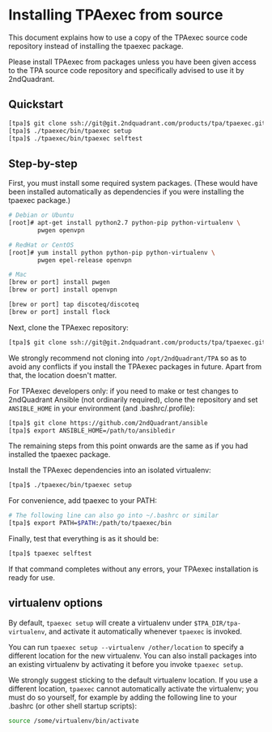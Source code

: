 Installing TPAexec from source
==============================

This document explains how to use a copy of the TPAexec source code
repository instead of installing the tpaexec package.

Please install TPAexec from packages unless you have been given access
to the TPA source code repository and specifically advised to use it by
2ndQuadrant.

## Quickstart

```bash
[tpa]$ git clone ssh://git@git.2ndquadrant.com/products/tpa/tpaexec.git
[tpa]$ ./tpaexec/bin/tpaexec setup
[tpa]$ ./tpaexec/bin/tpaexec selftest
```

## Step-by-step

First, you must install some required system packages. (These would have
been installed automatically as dependencies if you were installing the
tpaexec package.)

```bash
# Debian or Ubuntu
[root]# apt-get install python2.7 python-pip python-virtualenv \
        pwgen openvpn

# RedHat or CentOS
[root]# yum install python python-pip python-virtualenv \
        pwgen epel-release openvpn

# Mac
[brew or port] install pwgen
[brew or port] install openvpn

[brew or port] tap discoteq/discoteq
[brew or port] install flock
```

Next, clone the TPAexec repository:

```bash
[tpa]$ git clone ssh://git@git.2ndquadrant.com/products/tpa/tpaexec.git
```

We strongly recommend not cloning into ``/opt/2ndQuadrant/TPA`` so as to
avoid any conflicts if you install the TPAexec packages in future. Apart
from that, the location doesn't matter.

For TPAexec developers only: if you need to make or test changes to
2ndQuadrant Ansible (not ordinarily required), clone the repository and
set ``ANSIBLE_HOME`` in your environment (and .bashrc/.profile):

```bash
[tpa]$ git clone https://github.com/2ndQuadrant/ansible
[tpa]$ export ANSIBLE_HOME=/path/to/ansibledir
```

The remaining steps from this point onwards are the same as if you had
installed the tpaexec package.

Install the TPAexec dependencies into an isolated virtualenv:

```bash
[tpa]$ ./tpaexec/bin/tpaexec setup
```

For convenience, add tpaexec to your PATH:

```bash
# The following line can also go into ~/.bashrc or similar
[tpa]$ export PATH=$PATH:/path/to/tpaexec/bin
```

Finally, test that everything is as it should be:

```bash
[tpa]$ tpaexec selftest
```

If that command completes without any errors, your TPAexec installation
is ready for use.

## virtualenv options

By default, ``tpaexec setup`` will create a virtualenv under
``$TPA_DIR/tpa-virtualenv``, and activate it automatically whenever
``tpaexec`` is invoked.

You can run ``tpaexec setup --virtualenv /other/location`` to specify a
different location for the new virtualenv. You can also install packages
into an existing virtualenv by activating it before you invoke
``tpaexec setup``.

We strongly suggest sticking to the default virtualenv location. If you
use a different location, ``tpaexec`` cannot automatically activate the
virtualenv; you must do so yourself, for example by adding the following
line to your .bashrc (or other shell startup scripts):

```bash
source /some/virtualenv/bin/activate
```
